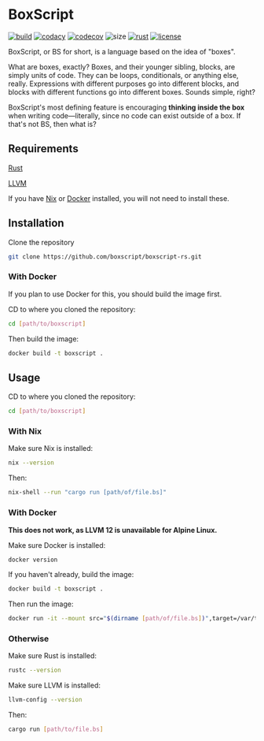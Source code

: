 # BoxScript

[![build](https://img.shields.io/github/workflow/status/boxscript/boxscript-rs/Rustup/main?style=for-the-badge)](https://github.com/boxscript/boxscript-rs/actions/workflows/rustup.yaml)
[![codacy](https://img.shields.io/codacy/grade/8b84e8126be94133be438ce24adff256?logo=Codacy&style=for-the-badge)](https://app.codacy.com/gh/boxscript/boxscript-rs)
[![codecov](https://img.shields.io/codecov/c/github/boxscript/boxscript-rs?logo=Codecov&style=for-the-badge&token=K9Yj1EvqFe)](https://codecov.io/gh/boxscript/boxscript-rs)
![size](https://img.shields.io/github/languages/code-size/boxscript/boxscript-rs?style=for-the-badge)
[![rust](https://img.shields.io/static/v1?label=Rust&message=1.54.0&color=red&logo=Rust&style=for-the-badge)](https://www.rust-lang.org)
[![license](https://img.shields.io/github/license/boxscript/boxscript-rs?style=for-the-badge)](https://github.com/boxscript/boxscript-rs/blob/main/LICENSE)

BoxScript, or BS for short, is a language based on the idea of "boxes".

What are boxes, exactly? Boxes, and their younger sibling, blocks, are simply units of code. They can be loops, conditionals, or anything else, really. Expressions with different purposes go into different blocks, and blocks with different functions go into different boxes. Sounds simple, right?

BoxScript's most defining feature is encouraging **thinking inside the box** when writing code—literally, since no code can exist outside of a box. If that's not BS, then what is?

## Requirements

[Rust](https://rustup.rs/)

[LLVM](https://releases.llvm.org/download.html)

If you have [Nix](https://nixos.org/download.html) or [Docker](https://docs.docker.com/get-docker/) installed, you will not need to install these.

## Installation

Clone the repository

```sh
git clone https://github.com/boxscript/boxscript-rs.git
```

### With Docker

If you plan to use Docker for this, you should build the image first.

CD to where you cloned the repository:

```sh
cd [path/to/boxscript]
```

Then build the image:

```sh
docker build -t boxscript .
```

## Usage

CD to where you cloned the repository:

```sh
cd [path/to/boxscript]
```

### With Nix

Make sure Nix is installed:

```sh
nix --version
```

Then:

```sh
nix-shell --run "cargo run [path/of/file.bs]"
```

### With Docker

**This does not work, as LLVM 12 is unavailable for Alpine Linux.**

Make sure Docker is installed:

```sh
docker version
```

If you haven't already, build the image:

```sh
docker build -t boxscript .
```

Then run the image:

```sh
docker run -it --mount src="$(dirname [path/of/file.bs])",target=/var/tmp,type=bind boxscript [file.bs]
```

### Otherwise

Make sure Rust is installed:

```sh
rustc --version
```

Make sure LLVM is installed:

```sh
llvm-config --version
```

Then:

```sh
cargo run [path/to/file.bs]
```
